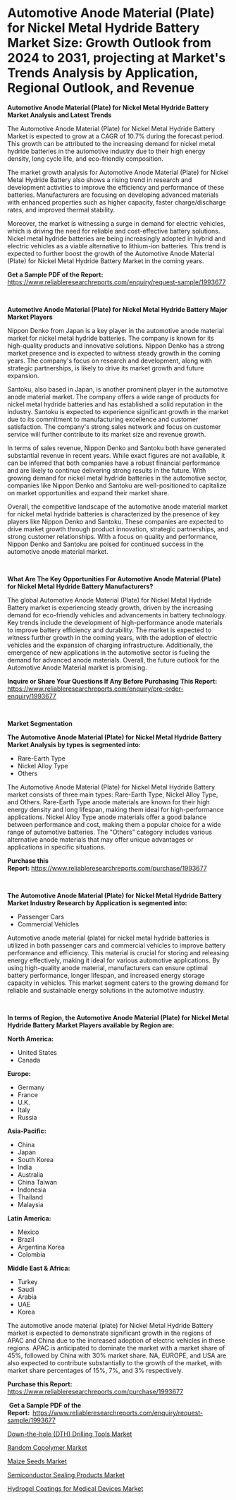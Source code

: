 <p><h1>Automotive Anode Material (Plate) for Nickel Metal Hydride Battery Market Size: Growth Outlook from 2024 to 2031, projecting at Market's Trends Analysis by Application, Regional Outlook, and Revenue</h1></p><p><strong>Automotive Anode Material (Plate) for Nickel Metal Hydride Battery Market Analysis and Latest Trends</strong></p>
<p><p>The Automotive Anode Material (Plate) for Nickel Metal Hydride Battery Market is expected to grow at a CAGR of 10.7% during the forecast period. This growth can be attributed to the increasing demand for nickel metal hydride batteries in the automotive industry due to their high energy density, long cycle life, and eco-friendly composition. </p><p>The market growth analysis for Automotive Anode Material (Plate) for Nickel Metal Hydride Battery also shows a rising trend in research and development activities to improve the efficiency and performance of these batteries. Manufacturers are focusing on developing advanced materials with enhanced properties such as higher capacity, faster charge/discharge rates, and improved thermal stability.</p><p>Moreover, the market is witnessing a surge in demand for electric vehicles, which is driving the need for reliable and cost-effective battery solutions. Nickel metal hydride batteries are being increasingly adopted in hybrid and electric vehicles as a viable alternative to lithium-ion batteries. This trend is expected to further boost the growth of the Automotive Anode Material (Plate) for Nickel Metal Hydride Battery Market in the coming years.</p></p>
<p><strong>Get a Sample PDF of the Report:&nbsp;</strong> <a href="https://www.reliableresearchreports.com/enquiry/request-sample/1993677">https://www.reliableresearchreports.com/enquiry/request-sample/1993677</a></p>
<p>&nbsp;</p>
<p><strong>Automotive Anode Material (Plate) for Nickel Metal Hydride Battery Major Market Players</strong></p>
<p><p>Nippon Denko from Japan is a key player in the automotive anode material market for nickel metal hydride batteries. The company is known for its high-quality products and innovative solutions. Nippon Denko has a strong market presence and is expected to witness steady growth in the coming years. The company's focus on research and development, along with strategic partnerships, is likely to drive its market growth and future expansion.</p><p>Santoku, also based in Japan, is another prominent player in the automotive anode material market. The company offers a wide range of products for nickel metal hydride batteries and has established a solid reputation in the industry. Santoku is expected to experience significant growth in the market due to its commitment to manufacturing excellence and customer satisfaction. The company's strong sales network and focus on customer service will further contribute to its market size and revenue growth.</p><p>In terms of sales revenue, Nippon Denko and Santoku both have generated substantial revenue in recent years. While exact figures are not available, it can be inferred that both companies have a robust financial performance and are likely to continue delivering strong results in the future. With growing demand for nickel metal hydride batteries in the automotive sector, companies like Nippon Denko and Santoku are well-positioned to capitalize on market opportunities and expand their market share.</p><p>Overall, the competitive landscape of the automotive anode material market for nickel metal hydride batteries is characterized by the presence of key players like Nippon Denko and Santoku. These companies are expected to drive market growth through product innovation, strategic partnerships, and strong customer relationships. With a focus on quality and performance, Nippon Denko and Santoku are poised for continued success in the automotive anode material market.</p></p>
<p>&nbsp;</p>
<p><strong>What Are The Key Opportunities For Automotive Anode Material (Plate) for Nickel Metal Hydride Battery Manufacturers?</strong></p>
<p><p>The global Automotive Anode Material (Plate) for Nickel Metal Hydride Battery market is experiencing steady growth, driven by the increasing demand for eco-friendly vehicles and advancements in battery technology. Key trends include the development of high-performance anode materials to improve battery efficiency and durability. The market is expected to witness further growth in the coming years, with the adoption of electric vehicles and the expansion of charging infrastructure. Additionally, the emergence of new applications in the automotive sector is fueling the demand for advanced anode materials. Overall, the future outlook for the Automotive Anode Material market is promising.</p></p>
<p><strong>Inquire or Share Your Questions If Any Before Purchasing This Report:</strong> <a href="https://www.reliableresearchreports.com/enquiry/pre-order-enquiry/1993677">https://www.reliableresearchreports.com/enquiry/pre-order-enquiry/1993677</a></p>
<p>&nbsp;</p>
<p><strong>Market Segmentation</strong></p>
<p><strong>The Automotive Anode Material (Plate) for Nickel Metal Hydride Battery Market Analysis by types is segmented into:</strong></p>
<p><ul><li>Rare-Earth Type</li><li>Nickel Alloy Type</li><li>Others</li></ul></p>
<p><p>The Automotive Anode Material (Plate) for Nickel Metal Hydride Battery market consists of three main types: Rare-Earth Type, Nickel Alloy Type, and Others. Rare-Earth Type anode materials are known for their high energy density and long lifespan, making them ideal for high-performance applications. Nickel Alloy Type anode materials offer a good balance between performance and cost, making them a popular choice for a wide range of automotive batteries. The "Others" category includes various alternative anode materials that may offer unique advantages or applications in specific situations.</p></p>
<p><strong>Purchase this Report:&nbsp;</strong><a href="https://www.reliableresearchreports.com/purchase/1993677">https://www.reliableresearchreports.com/purchase/1993677</a></p>
<p>&nbsp;</p>
<p><strong>The Automotive Anode Material (Plate) for Nickel Metal Hydride Battery Market Industry Research by Application is segmented into:</strong></p>
<p><ul><li>Passenger Cars</li><li>Commercial Vehicles</li></ul></p>
<p><p>Automotive anode material (plate) for nickel metal hydride batteries is utilized in both passenger cars and commercial vehicles to improve battery performance and efficiency. This material is crucial for storing and releasing energy effectively, making it ideal for various automotive applications. By using high-quality anode material, manufacturers can ensure optimal battery performance, longer lifespan, and increased energy storage capacity in vehicles. This market segment caters to the growing demand for reliable and sustainable energy solutions in the automotive industry.</p></p>
<p>&nbsp;</p>
<p><strong>In terms of Region, the Automotive Anode Material (Plate) for Nickel Metal Hydride Battery Market Players available by Region are:</strong></p>
<p>
    <p> <strong> North America: </strong>
        <ul>
            <li>United States</li>
            <li>Canada</li>
        </ul>
        </p> 
    <p> <strong> Europe: </strong>
        <ul>
            <li>Germany</li>
            <li>France</li>
            <li>U.K.</li>
            <li>Italy</li>
            <li>Russia</li>
        </ul>
        </p> 
    <p> <strong> Asia-Pacific: </strong>
        <ul>
            <li>China</li>
            <li>Japan</li>
            <li>South Korea</li>
            <li>India</li>
            <li>Australia</li>
            <li>China Taiwan</li>
            <li>Indonesia</li>
            <li>Thailand</li>
            <li>Malaysia</li>
        </ul>
        </p> 
    <p> <strong> Latin America: </strong>
        <ul>
            <li>Mexico</li>
            <li>Brazil</li>
            <li>Argentina Korea</li>
            <li>Colombia</li>
        </ul>
        </p> 
    <p> <strong> Middle East & Africa: </strong>
        <ul>
            <li>Turkey</li>
            <li>Saudi</li>
            <li>Arabia</li>
            <li>UAE</li>
            <li>Korea</li>
        </ul>
    </p>
    </p>
<p><p>The automotive anode material (plate) for Nickel Metal Hydride Battery market is expected to demonstrate significant growth in the regions of APAC and China due to the increased adoption of electric vehicles in these regions. APAC is anticipated to dominate the market with a market share of 45%, followed by China with 30% market share. NA, EUROPE, and USA are also expected to contribute substantially to the growth of the market, with market share percentages of 15%, 7%, and 3% respectively.</p></p>
<p><strong>Purchase this Report: </strong><a href="https://www.reliableresearchreports.com/purchase/1993677">https://www.reliableresearchreports.com/purchase/1993677</a></p>
<p>&nbsp;<strong>Get a Sample PDF of the Report:&nbsp;&nbsp;</strong><a href="https://www.reliableresearchreports.com/enquiry/request-sample/1993677">https://www.reliableresearchreports.com/enquiry/request-sample/1993677</a></p>
<p><strong></strong></p>
<p><p><a href="https://rainy-horn-d69.notion.site/Down-the-hole-DTH-Drilling-Tools-Market-Analysis-Examines-its-Scope-on-Growth-Opportunities-and-F-940ca74a5ac746959a772300f41cb57d">Down-the-hole (DTH) Drilling Tools Market</a></p><p><a href="https://view.publitas.com/reportprime-1/random-copolymer-market-size-growing-and-forecasted-for-period-from-2024-2031-and-provides-complete-market-analysis-of-this-market/">Random Copolymer Market</a></p><p><a href="https://view.publitas.com/reportprime-1/maize-seeds-market-centers-on-aspects-such-as-market-growth-market-share-market-opportunity-and-projected-forecasts-spanning-from-2024-to-2031/">Maize Seeds Market</a></p><p><a href="https://rainy-horn-d69.notion.site/Insights-into-Semiconductor-Sealing-Products-Market-Size-Analysing-Market-Share-Trends-and-Growth-26dab219e1a94b4d9fd2fc52bbffac0d">Semiconductor Sealing Products Market</a></p><p><a href="https://woozy-pyroraptor-a1f.notion.site/Hydrogel-Coatings-for-Medical-Devices-Market-Analysis-and-Market-Size-Global-Industry-Overview-Mar-774ce295bc56402788167947dc63bc89">Hydrogel Coatings for Medical Devices Market</a></p></p>